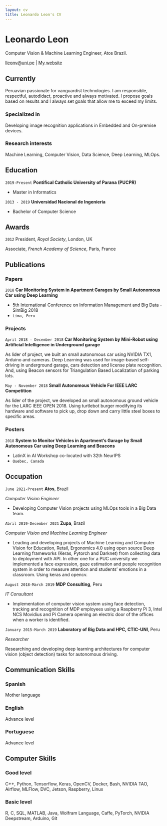 ```yaml
---
layout: cv
title: Leonardo Leon's CV
---
```

# Leonardo Leon
Computer Vision & Machine Learning Engineer, Atos Brazil.

<div id="webaddress">
<a href="lleonv@uni.pe">lleonv@uni.pe</a>
| <a href="https://leo2105.github.io/mywebsite/">My website</a>
</div>


## Currently

Peruavian passionate for vanguardist technologies. I am responsible, respectful, autodidact, proactive and always motivated. I propose goals based on results and I always set goals that allow me to exceed my limits. 

### Specialized in

Developing image recognition applications in Embedded and On-premise devices.


### Research interests

Machine Learning, Computer Vision, Data Science, Deep Learning, MLOps.

## Education

`2019-Present`
__Pontifical Catholic University of Parana (PUCPR)__

- Master in Informatics


`2013 - 2019`
__Universidad Nacional de Ingenieria__

- Bachelor of Computer Science


## Awards

`2012`
President, *Royal Society*, London, UK

Associate, *French Academy of Science*, Paris, France



## Publications

<!-- A list is also available [online](http://scholar.google.co.uk/citations?user=LTOTl0YAAAAJ) -->

### Papers

`2018`
__Car Monitoring System in Apartment Garages by Small Autonomous Car using Deep Learning__
- 5th International Conference on Information Management and Big Data - SimBig 2018
- `Lima, Peru`

### Projects

`April 2018 - December 2018`
__Car Monitoring System by Mini-Robot using Artificial Intelligence in Underground garage__

As lider of project, we built an small autonomous car using NVIDIA TX1, Arduino and cameras. Deep Learning was used for image-based self-driving in underground garage, cars detection and license plate recognition. And, using Beacon sensors for Triangulation Based Localization of parking lots.

`May - November 2018`
__Small Autonomous Vehicle For IEEE LARC Competition__

As lider of the project, we developed an small autonomous ground vehicle for the LARC IEEE OPEN 2018. Using turtlebot burger modifying its hardware and software to pick up, drop down and carry little steel boxes to specific areas.


### Posters

`2018`
__System to Monitor Vehicles in Apartment’s Garage by Small Autonomous Car using Deep Learning and Beacons__
- LatinX in AI Workshop co-located with 32th NeurIPS
- `Quebec, Canada`

## Occupation

`June 2021-Present`
__Atos__, Brazil

*Computer Vision Engineer*
- Developing Computer Vision projects using MLOps tools in a Big Data team.

`Abril 2019-December 2021`
__Zupa__, Brazil

*Computer Vision and Machine Learning Engineer*

- Leading and developing projects of Machine Learning and Computer Vision for Education, Retail, Ergonomics 4.0 using open source Deep Learning frameworks (Keras, Pytorch and Darknet) from collecting data to deployment with API. In other one for a PUC university we implemented a face expression, gaze estimation and people recognition system in order to measure attention and students’ emotions in a classroom. Using keras and opencv.

`August 2018-March 2019`
__MDP Consulting__, Peru

*IT Consultant*

- Implementation of computer vision system using face detection, tracking and recognition of MDP employees using a Raspberry Pi 3, Intel NCS Movidius and Pi Camera opening an electric door of the offices when a worker is identified.

`January 2015-March 2019`
__Laboratory of Big Data and HPC, CTIC-UNI__, Peru

*Researcher*

Researching and developing deep learning architectures for computer vision (object detection) tasks for autonomous driving.

## Communication Skills

### Spanish

Mother language

### English

Advance level

### Portuguese

Advance level

## Computer Skills

### Good level

C++, Python, Tensorflow, Keras, OpenCV, Docker, Bash, NVIDIA TAO, Airflow, MLFlow, DVC, Jetson, Raspberry, Linux

### Basic level

R, C, SQL, MATLAB, Java, Wolfram Language, Caffe, PyTorch, NVIDIA Deepstream, Arduino, Git

